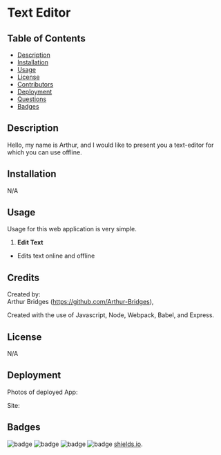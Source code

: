 # Text Editor

## Table of Contents

- [Description](#description)
- [Installation](#installation)
- [Usage](#usage)
- [License](#license)
- [Contributors](#contributors)
- [Deployment](#deployment)
- [Questions](#questions)
- [Badges](#badges)

## Description

Hello, my name is Arthur, and I would like to present you a text-editor for which you can use offline.
## Installation

N/A

## Usage

Usage for this web application is very simple.

1. **Edit Text**

- Edits text online and offline


## Credits

Created by:  
Arthur Bridges (https://github.com/Arthur-Bridges),

Created with the use of Javascript, Node, Webpack, Babel, and Express. 

## License

N/A

## Deployment

Photos of deployed App: 

Site:

## Badges

![badge](https://img.shields.io/badge/Arthurs%20badge-2EB107)
![badge](https://img.shields.io/badge/40%-HTML-FF704D)
![badge](https://img.shields.io/badge/5%-CSS-61CCD2)
![badge](https://img.shields.io/badge/55%-JavaScript-FF700B)
[shields.io](https://shields.io/).
